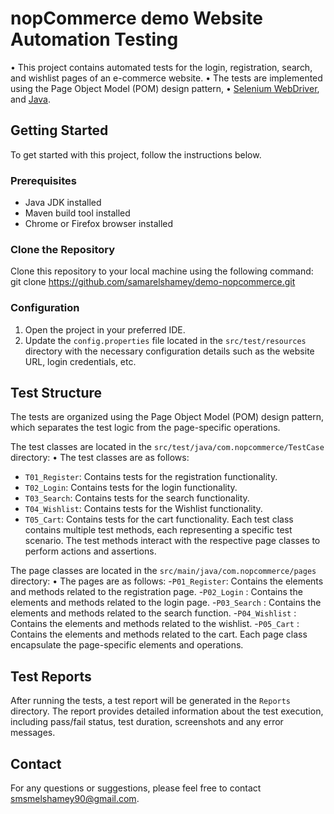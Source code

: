# nopCommerce demo Website Automation Testing
•	This project contains automated tests for the login, registration, search, and wishlist pages of an e-commerce website. 
•	The tests are implemented using the Page Object Model (POM) design pattern, 
•	[Selenium WebDriver](https://www.selenium.dev/documentation/en/webdriver/), and [Java](https://www.java.com/).

## Getting Started
To get started with this project, follow the instructions below.

### Prerequisites
- Java JDK installed
- Maven build tool installed
- Chrome or Firefox browser installed

### Clone the Repository
Clone this repository to your local machine using the following command:
git clone https://github.com/samarelshamey/demo-nopcommerce.git

### Configuration
1. Open the project in your preferred IDE.
2. Update the `config.properties` file located in the `src/test/resources` directory with the necessary configuration details such as the website URL, login credentials, etc.

## Test Structure
The tests are organized using the Page Object Model (POM) design pattern, 
which separates the test logic from the page-specific operations. 

The test classes are located in the `src/test/java/com.nopcommerce/TestCase` directory:
• The test classes are as follows:
  - `T01_Register`: Contains tests for the registration functionality.
  - `T02_Login`: Contains tests for the login functionality.
  - `T03_Search`: Contains tests for the search functionality.
  - `T04_Wishlist`: Contains tests for the Wishlist functionality.
  - `T05_Cart`: Contains tests for the cart functionality.
Each test class contains multiple test methods, each representing a specific test scenario. 
The test methods interact with the respective page classes to perform actions and assertions.

The page classes are located in the `src/main/java/com.nopcommerce/pages` directory:
• The pages are as follows:
  -`P01_Register`: Contains the elements and methods related to the registration page.
  -`P02_Login` : Contains the elements and methods related to the login page.
  -`P03_Search` : Contains the elements and methods related to the search function.
  -`P04_Wishlist` : Contains the elements and methods related to the wishlist.
  -`P05_Cart` : Contains the elements and methods related to the cart.
Each page class encapsulate the page-specific elements and operations.

## Test Reports

After running the tests, a test report will be generated in the `Reports ` directory. 
The report provides detailed information about the test execution, including pass/fail status, test duration, screenshots and any error messages.

## Contact

For any questions or suggestions, please feel free to contact smsmelshamey90@gmail.com.

